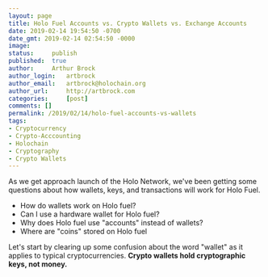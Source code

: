 ```yaml
---
layout: page
title: Holo Fuel Accounts vs. Crypto Wallets vs. Exchange Accounts
date: 2019-02-14 19:54:50 -0700
date_gmt: 2019-02-14 02:54:50 -0000
image: 		
status: 	publish
published: 	true
author: 	Arthur Brock
author_login: 	artbrock
author_email: 	artbrock@holochain.org
author_url: 	http://artbrock.com
categories: 	[post]
comments: []
permalink: /2019/02/14/holo-fuel-accounts-vs-wallets
tags:
- Cryptocurrency
- Crypto-Acccounting
- Holochain
- Cryptography
- Crypto Wallets
---
```


As we get approach launch of the Holo Network, we've been getting some questions about how wallets, keys, and transactions will work for Holo Fuel.  

- How do wallets work on Holo fuel?
- Can I use a hardware wallet for Holo fuel?
- Why does Holo fuel use "accounts" instead of wallets?
- Where are "coins" stored on Holo fuel

Let's start by clearing up some confusion about the word "wallet" as it applies to typical cryptocurrencies. **Crypto wallets hold cryptographic keys, not money.**
